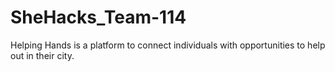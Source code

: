 # SheHacks_Team-114
Helping Hands is a platform to connect individuals with opportunities to help out in their city.
